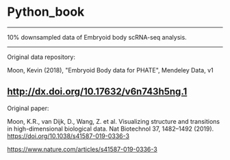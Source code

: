 # Python_book
---
10% downsampled data of Embryoid body scRNA-seq analysis.

---
Original data repository:

Moon, Kevin (2018), "Embryoid Body data for PHATE", Mendeley Data, v1

http://dx.doi.org/10.17632/v6n743h5ng.1
---
Original paper:

Moon, K.R., van Dijk, D., Wang, Z. et al. Visualizing structure and transitions in high-dimensional biological data. Nat Biotechnol 37, 1482–1492 (2019). https://doi.org/10.1038/s41587-019-0336-3

https://www.nature.com/articles/s41587-019-0336-3
